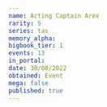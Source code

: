 ```yaml
---
name: Acting Captain Arex
rarity: 5
series: tas
memory_alpha:
bigbook_tier: 1
events: 13
in_portal:
date: 30/08/2022
obtained: Event
mega: false
published: true
---
```




